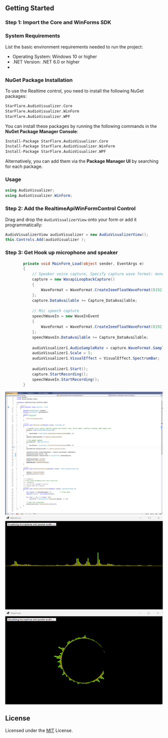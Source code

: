 ## **Getting Started**

### **Step 1: Import the Core and WinForms SDK**
### System Requirements

List the basic environment requirements needed to run the project:

- Operating System: Windows 10 or higher
- .NET Version: .NET 6.0 or higher
- 
### NuGet Package Installation
To use the Realtime control, you need to install the following NuGet packages:

```bash
StarFlare.AudioVisualizer.Core
StarFlare.AudioVisualizer.WinForm
StarFlare.AudioVisualizer.WPF
```

You can install these packages by running the following commands in the **NuGet Package Manager Console**:

```bash
Install-Package StarFlare.AudioVisualizer.Core
Install-Package StarFlare.AudioVisualizer.WinForm
Install-Package StarFlare.AudioVisualizer.WPF
```

Alternatively, you can add them via the **Package Manager UI** by searching for each package.

### Usage

```c#
using AudioVisualizer;
using AudioVisualizer.WinForm;
```

### **Step 2: Add the RealtimeApiWinFormControl Control**

Drag and drop the `AudioVisualizerView` onto your form or add it programmatically:

```c#
AudioVisualizerView audioVisualizer = new AudioVisualizerView();
this.Controls.Add(audioVisualizer );
```

### **Step 3: Get Hook up microphone and speaker**

```c#
        private void MainForm_Load(object sender, EventArgs e)
        {
            // Speaker voice capture, Specify capture wave format: mono, 32-bit depth, IeeeFloat encoding, 8192 sample rate.
            capture = new WasapiLoopbackCapture()
            {
                WaveFormat = WaveFormat.CreateIeeeFloatWaveFormat(8192, 1)
            };
            capture.DataAvailable += Capture_DataAvailable;

            // Mic speech capture 
            speechWaveIn = new WaveInEvent
            {
                WaveFormat = WaveFormat.CreateIeeeFloatWaveFormat(8192, 1)
            };
            speechWaveIn.DataAvailable += Capture_DataAvailable;

            audioVisualizer1.AudioSampleRate = capture.WaveFormat.SampleRate;
            audioVisualizer1.Scale = 5;
            audioVisualizer1.VisualEffect = VisualEffect.SpectrumBar;

            audioVisualizer1.Start();
            capture.StartRecording();
            speechWaveIn.StartRecording();
        }
```

![Code](https://raw.githubusercontent.com/JackLi-123/AudioVisualizer/refs/heads/main/res/code.png)
![Sample 1](https://raw.githubusercontent.com/JackLi-123/AudioVisualizer/refs/heads/main/res/preview1.png)
![Sample 2](https://raw.githubusercontent.com/JackLi-123/AudioVisualizer/refs/heads/main/res/preview2.png)





## **License**

Licensed under the [MIT](LICENSE) License.